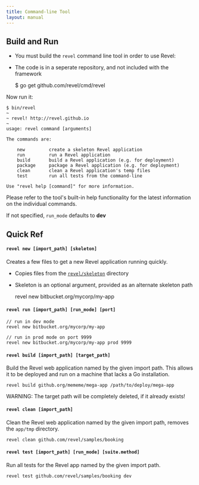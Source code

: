 ```yaml
---
title: Command-line Tool
layout: manual
---
```


## Build and Run

- You must build the `revel` command line tool in order to use Revel:
- The code is in a seperate repository, and not included with the framework

	$ go get github.com/revel/cmd/revel

Now run it:

	$ bin/revel
	~
	~ revel! http://revel.github.io
	~
	usage: revel command [arguments]

	The commands are:

		new         create a skeleton Revel application
		run         run a Revel application
		build       build a Revel application (e.g. for deployment)
		package     package a Revel application (e.g. for deployment)
		clean       clean a Revel application's temp files
		test        run all tests from the command-line

	Use "revel help [command]" for more information.

Please refer to the tool's built-in help functionality for the latest information on the
individual commands.

<div class="alert alert-info">If not specified, <code>run_mode</code> defaults to <b>dev</b></div>

## Quick Ref



#### `revel new [import_path] [skeleton]`

Creates a few files to get a new Revel application running quickly. 
- Copies files from the [`revel/skeleton`](https://github.com/revel/revel/tree/master/skeleton) directory
- Skeleton is an optional argument, provided as an alternate skeleton path

    revel new bitbucket.org/mycorp/my-app
    
#### `revel run [import_path] [run_mode] [port]`

    // run in dev mode
    revel new bitbucket.org/mycorp/my-app
    
    // run in prod mode on port 9999
    revel new bitbucket.org/mycorp/my-app prod 9999
    
#### `revel build [import_path] [target_path]`

Build the Revel web application named by the given import path. This allows it to be deployed and run on a machine that lacks a Go installation.

    revel build github.org/mememe/mega-app /path/to/deploy/mega-app
    
<div class="alert alert-danger">WARNING: The target path will be completely deleted, if it already exists!</div>


    
#### `revel clean [import_path]`

Clean the Revel web application named by the given import path, removes the `app/tmp` directory.

    revel clean github.com/revel/samples/booking 

#### `revel test [import_path] [run_mode] [suite.method]`

Run all tests for the Revel app named by the given import path.

    revel test github.com/revel/samples/booking dev
    

    